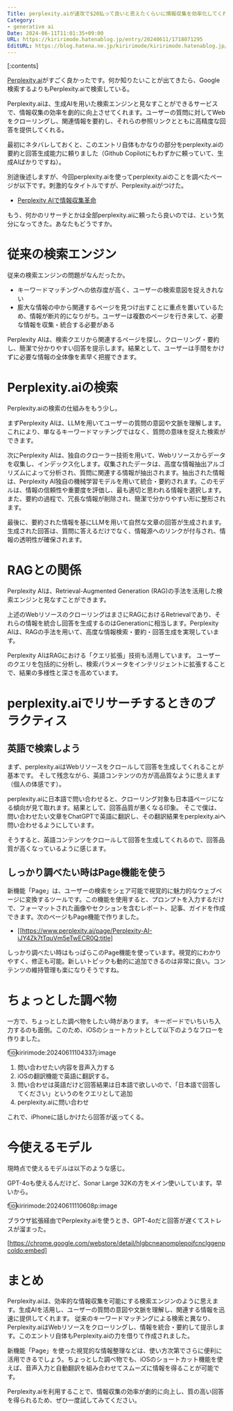 ```yaml
---
Title: perplexity.aiが速攻で$20払って良いと思えたくらいに情報収集を効率化してくれた件
Category:
- generative ai
Date: 2024-06-11T11:01:35+09:00
URL: https://kiririmode.hatenablog.jp/entry/20240611/1718071295
EditURL: https://blog.hatena.ne.jp/kiririmode/kiririmode.hatenablog.jp/atom/entry/6801883189113407862
---
```


[:contents]

[Perplexity.ai](https://www.perplexity.ai)がすごく良かったです。何か知りたいことが出てきたら、Google検索するよりもPerplexity.aiで検索している。

Perplexity.aiは、生成AIを用いた検索エンジンと見なすことができるサービスで、情報収集の効率を劇的に向上させてくれます。ユーザーの質問に対してWebをクローリングし、関連情報を要約し、それらの参照リンクとともに高精度な回答を提供してくれる。

最初にネタバレしておくと、このエントリ自体もかなりの部分をperplexity.aiの要約と回答生成能力に頼りました（Github Copilotにもわずかに頼っていて、生成AIばかりですね）。

別途後述しますが、今回perplexity.aiを使ってperplexity.aiのことを調べたページが以下です。刺激的なタイトルですが、Perplexity.aiがつけた。

- [Perplexity AIで情報収集革命](https://www.perplexity.ai/page/Perplexity-AI-iJY4Zk7tTquVm5eTwECR0Q)

もう、何かのリサーチとかは全部perplexity.aiに頼ったら良いのでは、という気分になってきた。あなたもどうですか。

# 従来の検索エンジン

従来の検索エンジンの問題がなんだったか。

- キーワードマッチングへの依存度が高く、ユーザーの検索意図を捉えきれない
- 膨大な情報の中から関連するページを見つけ出すことに重点を置いているため、情報が断片的になりがち。ユーザーは複数のページを行き来して、必要な情報を収集・統合する必要がある

Perplexity AIは、検索クエリから関連するページを探し、クローリング・要約し、簡潔で分かりやすい回答を提示します。結果として、ユーザーは手間をかけずに必要な情報の全体像を素早く把握できます。

# Perplexity.aiの検索

Perplexity.aiの検索の仕組みをもう少し。

まずPerplexity AIは、LLMを用いてユーザーの質問の意図や文脈を理解します。これにより、単なるキーワードマッチングではなく、質問の意味を捉えた検索ができます。

次にPerplexity AIは、独自のクローラー技術を用いて、Webリソースからデータを収集し、インデックス化します。収集されたデータは、高度な情報抽出アルゴリズムによって分析され、質問に関連する情報が抽出されます。抽出された情報は、Perplexity AI独自の機械学習モデルを用いて統合・要約されます。このモデルは、情報の信頼性や重要度を評価し、最も適切と思われる情報を選択します。また、要約の過程で、冗長な情報が削除され、簡潔で分かりやすい形に整形されます。

最後に、要約された情報を基にLLMを用いて自然な文章の回答が生成されます。生成された回答は、質問に答えるだけでなく、情報源へのリンクが付与され、情報の透明性が確保されます。

# RAGとの関係

Perplexity AIは、Retrieval-Augmented Generation (RAG)の手法を活用した検索エンジンと見なすことができます。

上述のWebリソースのクローリングはまさにRAGにおけるRetrievalであり、それらの情報を統合し回答を生成するのはGenerationに相当します。Perplexity AIは、RAGの手法を用いて、高度な情報検索・要約・回答生成を実現しています。

Perplexity AIはRAGにおける「クエリ拡張」技術も活用しています。 ユーザーのクエリを包括的に分析し、検索パラメータをインテリジェントに拡張することで、結果の多様性と深さを高めています。

# perplexity.aiでリサーチするときのプラクティス

## 英語で検索しよう

まず、perplexity.aiはWebリソースをクロールして回答を生成してくれることが基本です。
そして残念ながら、英語コンテンツの方が高品質なように思えます（個人の体感です）。

perplexity.aiに日本語で問い合わせると、クローリング対象も日本語ページになる傾向が見て取れます。結果として、回答品質が悪くなる印象。
そこで僕は、問い合わせたい文章をChatGPTで英語に翻訳し、その翻訳結果をperplexity.aiへ問い合わせるようにしています。

そうすると、英語コンテンツをクロールして回答を生成してくれるので、回答品質が高くなっているように感じます。

## しっかり調べたい時はPage機能を使う

新機能「Page」は、ユーザーの検索をシェア可能で視覚的に魅力的なウェブページに変換するツールです。この機能を使用すると、プロンプトを入力するだけで、フォーマットされた画像やセクションを含むレポート、記事、ガイドを作成できます。次のページもPage機能で作りました。

- [[https://www.perplexity.ai/page/Perplexity-AI-iJY4Zk7tTquVm5eTwECR0Q:title]

しっかり調べたい時はもっぱらこのPage機能を使っています。視覚的にわかりやすく、修正も可能。新しいトピックも動的に追加できるのは非常に良い。コンテンツの維持管理も楽になりそうですね。

# ちょっとした調べ物

一方で、ちょっとした調べ物をしたい時があります。
キーボードでいちいち入力するのも面倒。このため、iOSのショートカットとして以下のようなフローを作りました。

f:id:kiririmode:20240611104337j:image

1. 問い合わせたい内容を音声入力する
2. iOSの翻訳機能で英語に翻訳する。
3. 問い合わせは英語だけど回答結果は日本語で欲しいので、「日本語で回答してください」というのをクエリとして追加
4. perplexity.aiに問い合わせ

これで、iPhoneに話しかけたら回答が返ってくる。

# 今使えるモデル

現時点で使えるモデルは以下のような感じ。

GPT-4oも使えるんだけど、Sonar Large 32Kの方をメイン使いしています。早いから。

f:id:kiririmode:20240611110608p:image

ブラウザ拡張経由でPerplexity.aiを使うとき、GPT-4oだと回答が遅くてストレスが溜まった。

[https://chrome.google.com/webstore/detail/hlgbcneanomplepojfcnclggenpcoldo:embed]

# まとめ

Perplexity.aiは、効率的な情報収集を可能にする検索エンジンのように思えます。生成AIを活用し、ユーザーの質問の意図や文脈を理解し、関連する情報を迅速に提供してくれます。
従来のキーワードマッチングによる検索と異なり、Perplexity.aiはWebリソースをクローリングし、情報を統合・要約して提示します。このエントリ自体もPerplexity.aiの力を借りて作成されました。

新機能「Page」を使った視覚的な情報整理などは、使い方次第でさらに便利に活用できるでしょう。ちょっとした調べ物でも、iOSのショートカット機能を使えば、音声入力と自動翻訳を組み合わせてスムーズに情報を得ることが可能です。

Perplexity.aiを利用することで、情報収集の効率が劇的に向上し、質の高い回答を得られるため、ぜひ一度試してみてください。
